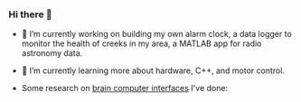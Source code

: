 ### Hi there 👋

<!--
**SarahWelvaert/sarahwelvaert** is a ✨ _special_ ✨ repository because its `README.md` (this file) appears on your GitHub profile.

Here are some ideas to get you started:


- 👯 I’m looking to collaborate on any embedded project!
- 🤔 I’m looking for help with ...
- 💬 Ask me about ...
- 📫 How to reach me: ...
- 😄 Pronouns: ...
- ⚡ Fun fact: ...
-->
- 🔭 I’m currently working on building my own alarm clock, a data logger to monitor the health of creeks in my area, a MATLAB app for radio astronomy data. 
- 🌱 I’m currently learning more about hardware, C++, and motor control.


- Some research on [brain computer interfaces](https://github.com/SarahWelvaert/sarahwelvaert/files/11195998/Sarah.Welvaert.Research.Poster2.pdf) I've done:

